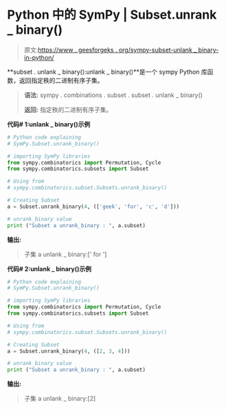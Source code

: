 # Python 中的 SymPy | Subset.unrank _ binary()

> 原文:[https://www . geesforgeks . org/sympy-subset-unlank _ binary-in-python/](https://www.geeksforgeeks.org/sympy-subset-unrank_binary-in-python/)

**subset . unlank _ binary():unlank _ binary()**是一个 sympy Python 库函数，返回指定秩的二进制有序子集。

> **语法:**
> sympy . combinations . subset . subset . unlank _ binary()
> 
> **返回:**
> 指定秩的二进制有序子集。

**代码# 1:unlank _ binary()示例**

```py
# Python code explaining
# SymPy.Subset.unrank_binary()

# importing SymPy libraries
from sympy.combinatorics import Permutation, Cycle
from sympy.combinatorics.subsets import Subset

# Using from 
# sympy.combinatorics.subset.Subsets.unrank_binary()

# Creating Subset
a = Subset.unrank_binary(4, (['geek', 'for', 'c', 'd']))

# unrank_binary value
print ("Subset a unrank_binary : ", a.subset)
```

**输出:**

> 子集 a unlank _ binary:[' for ']

**代码# 2:unlank _ binary()示例**

```py
# Python code explaining
# SymPy.Subset.unrank_binary()

# importing SymPy libraries
from sympy.combinatorics import Permutation, Cycle
from sympy.combinatorics.subsets import Subset

# Using from 
# sympy.combinatorics.subset.Subsets.unrank_binary()

# Creating Subset
a = Subset.unrank_binary(4, ([2, 3, 4]))

# unrank_binary value
print ("Subset a unrank_binary : ", a.subset)
```

**输出:**

> 子集 a unlank _ binary:[2]